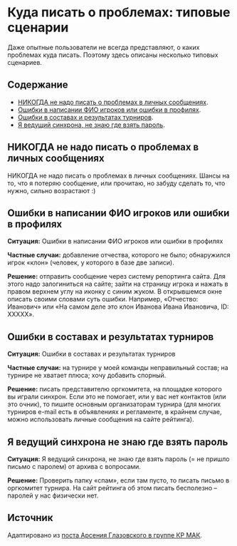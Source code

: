 # Куда писать о проблемах: типовые сценарии

Даже опытные пользователи не всегда представляют, о каких проблемах куда писать. Поэтому здесь описаны несколько типовых сценариев.

## Содержание

- [НИКОГДА не надо писать о проблемах в личных сообщениях](#никогда-не-надо-писать-о-проблемах-в-личных-сообщениях).
- [Ошибки в написании ФИО игроков или ошибки в профилях](#ошибки-в-написании-фио-игроков-или-ошибки-в-профилях).
- [Ошибки в составах и результатах турниров](#ошибки-в-составах-и-результатах-турниров).
- [Я ведущий синхрона, не знаю где взять пароль](#я-ведущий-синхрона-не-знаю-где-взять-пароль).

## НИКОГДА не надо писать о проблемах в личных сообщениях

НИКОГДА не надо писать о проблемах в личных сообщениях. Шансы на то, что я
потеряю сообщение, или прочитаю, но забуду сделать то, что нужно, сильно
возрастают :)

## Ошибки в написании ФИО игроков или ошибки в профилях

**Ситуация:** Ошибки в написании ФИО игроков или ошибки в профилях

**Частные случаи:** добавление отчества, которого не было; обнаружился игрок
«клон» (человек, у которого в базе две записи).

**Решение:** отправить сообщение через систему репортинга сайта. Для этого надо
залогиниться на сайте; зайти на страницу игрока и нажать в правом верхнем углу
на иконку с синим жуком. В открывшемся окне описать своими словами суть ошибки.
Например, «Отчество: Иванович» или «На самом деле это клон Иванова Ивана
Ивановича, ID: XXXXX».

## Ошибки в составах и результатах турниров

**Ситуация:** Ошибки в составах и результатах турниров

**Частные случаи:** на турнире у моей команды неправильный состав; на турнире не
хватает плюса; хочу добавить спорный.

**Решение:** писать представителю оргкомитета, на площадке которого вы играли
синхрон. Если это не помогает, или у вас нет контактов (или это очник), то
пишите основным организаторам турнира (для многих турниров e-mail есть в
объявлениях и регламенте, в крайнем случае, можно использовать личные сообщения
на сайте рейтинга).

## Я ведущий синхрона не знаю где взять пароль 

**Ситуация:** Я ведущий синхрона, не знаю где взять пароль (= не пришло письмо с
паролем) от архива с вопросами.

**Решение:** Проверить папку «спам», если там пусто, то писать письмо в
оргкомитет турнира. На сайт рейтинга об этом писать бесполезно – паролей у нас
физически нет.

## Источник

Адаптировано из [поста Арсения Глазовского в группе КР МАК](https://www.facebook.com/groups/makrating/permalink/1069218466755858/).
